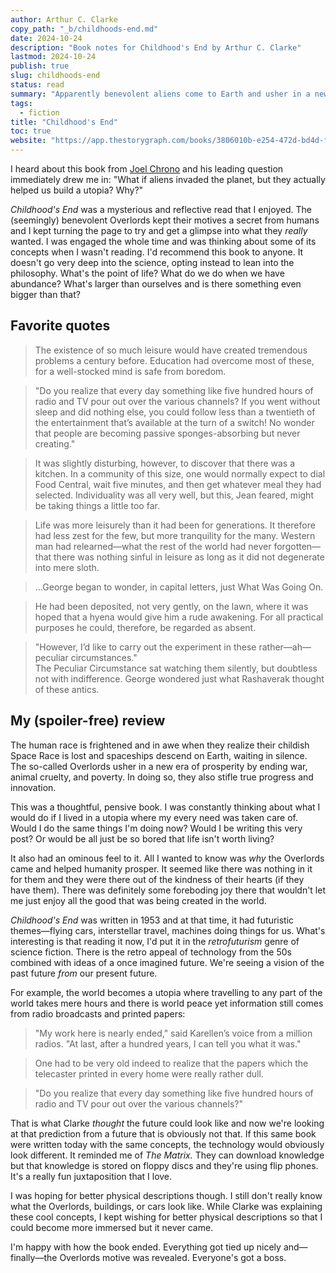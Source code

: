 ```yaml
---
author: Arthur C. Clarke
copy_path: "_b/childhoods-end.md"
date: 2024-10-24
description: "Book notes for Childhood's End by Arthur C. Clarke"
lastmod: 2024-10-24
publish: true
slug: childhoods-end
status: read
summary: "Apparently benevolent aliens come to Earth and usher in a new era of abundance, peace, and prosperity. Is it true benevolence or are they manipulating the human race right underneath our noses?"
tags:
  - fiction
title: "Childhood's End"
toc: true
website: "https://app.thestorygraph.com/books/3806010b-e254-472d-bd4d-fb26239c7c1a"
---
```


I heard about this book from [Joel Chrono](https://joelchrono.xyz/blog/childhoods-end-review/) and his leading question immediately drew me in: "What if aliens invaded the planet, but they actually helped us build a utopia? Why?"

_Childhood's End_ was a mysterious and reflective read that I enjoyed. The (seemingly) benevolent Overlords kept their motives a secret from humans and I kept turning the page to try and get a glimpse into what they _really_ wanted. I was engaged the whole time and was thinking about some of its concepts when I wasn't reading. I'd recommend this book to anyone. It doesn't go very deep into the science, opting instead to lean into the philosophy. What's the point of life? What do we do when we have abundance? What's larger than ourselves and is there something even bigger than that?

## Favorite quotes

> The existence of so much leisure would have created tremendous problems a century before. Education had overcome most of these, for a well-stocked mind is safe from boredom.

> "Do you realize that every day something like five hundred hours of radio and TV pour out over the various channels? If you went without sleep and did nothing else, you could follow less than a twentieth of the entertainment that’s available at the turn of a switch! No wonder that people are becoming passive sponges-absorbing but never creating."

> It was slightly disturbing, however, to discover that there was a kitchen. In a community of this size, one would normally expect to dial Food Central, wait five minutes, and then get whatever meal they had selected. Individuality was all very well, but this, Jean feared, might be taking things a little too far.

> Life was more leisurely than it had been for generations. It therefore had less zest for the few, but more tranquility for the many. Western man had relearned—what the rest of the world had never forgotten—that there was nothing sinful in leisure as long as it did not degenerate into mere sloth.

> …George began to wonder, in capital letters, just What Was Going On.

> He had been deposited, not very gently, on the lawn, where it was hoped that a hyena would give him a rude awakening. For all practical purposes he could, therefore, be regarded as absent.

> "However, I’d like to carry out the experiment in these rather—ah—peculiar circumstances."  
> The Peculiar Circumstance sat watching them silently, but doubtless not with indifference. George wondered just what Rashaverak thought of these antics.

## My (spoiler-free) review

The human race is frightened and in awe when they realize their childish Space Race is lost and spaceships descend on Earth, waiting in silence. The so-called Overlords usher in a new era of prosperity by ending war, animal cruelty, and poverty. In doing so, they also stifle true progress and innovation.

This was a thoughtful, pensive book. I was constantly thinking about what I would do if I lived in a utopia where my every need was taken care of. Would I do the same things I'm doing now? Would I be writing this very post? Or would be all just be so bored that life isn't worth living?

It also had an ominous feel to it. All I wanted to know was _why_ the Overlords came and helped humanity prosper. It seemed like there was nothing in it for them and they were there out of the kindness of their hearts (if they have them). There was definitely some foreboding joy there that wouldn't let me just enjoy all the good that was being created in the world.

_Childhood's End_ was written in 1953 and at that time, it had futuristic themes—flying cars, interstellar travel, machines doing things for us. What's interesting is that reading it now, I'd put it in the _retrofuturism_ genre of science fiction. There is the retro appeal of technology from the 50s combined with ideas of a once imagined future. We're seeing a vision of the past future _from_ our present future.

For example, the world becomes a utopia where travelling to any part of the world takes mere hours and there is world peace yet information still comes from radio broadcasts and printed papers:

> "My work here is nearly ended," said Karellen’s voice from a million radios. "At last, after a hundred years, I can tell you what it was."

> One had to be very old indeed to realize that the papers which the telecaster printed in every home were really rather dull.

> "Do you realize that every day something like five hundred hours of radio and TV pour out over the various channels?"

That is what Clarke _thought_ the future could look like and now we're looking at that prediction from a future that is obviously not that. If this same book were written today with the same concepts, the technology would obviously look different. It reminded me of _The Matrix._ They can download knowledge but that knowledge is stored on floppy discs and they're using flip phones. It's a really fun juxtaposition that I love.

I was hoping for better physical descriptions though. I still don't really know what the Overlords, buildings, or cars look like. While Clarke was explaining these cool concepts, I kept wishing for better physical descriptions so that I could become more immersed but it never came.

I'm happy with how the book ended. Everything got tied up nicely and—finally—the Overlords motive was revealed. Everyone's got a boss.

